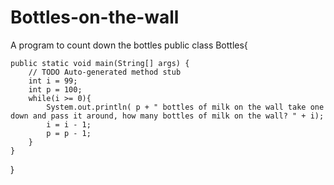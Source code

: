 # Bottles-on-the-wall
A program to count down the bottles
public class Bottles{

	public static void main(String[] args) {
		// TODO Auto-generated method stub
		int i = 99;
		int p = 100;
		while(i >= 0){
			System.out.println( p + " bottles of milk on the wall take one down and pass it around, how many bottles of milk on the wall? " + i);
			i = i - 1;
			p = p - 1;
		}
	}

}
